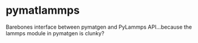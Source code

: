 # pymatlammps
Barebones interface between pymatgen and PyLammps API...because the lammps module in pymatgen is clunky?

